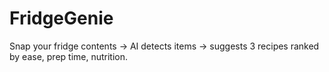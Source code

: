# FridgeGenie
Snap your fridge contents → AI detects items → suggests 3 recipes ranked by ease, prep time, nutrition.

